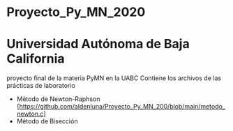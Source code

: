 # Proyecto_Py_MN_2020
# Universidad Autónoma de Baja California
proyecto final de la materia PyMN en la UABC
Contiene los archivos de las prácticas de laboratorio

* Método de Newton-Raphson
[https://github.com/aldenluna/Proyecto_Py_MN_200/blob/main/metodo_newton.c]
* Método de Bisección
